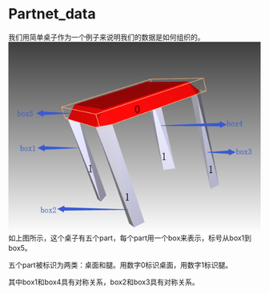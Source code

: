 # Partnet_data
我们用简单桌子作为一个例子来说明我们的数据是如何组织的。
![image](https://github.com/PeppaZhu/Partnet_data/blob/master/pictures/picture1.png)  
如上图所示，这个桌子有五个part，每个part用一个box来表示，标号从box1到box5。
 
五个part被标识为两类：桌面和腿。用数字0标识桌面，用数字1标识腿。

其中box1和box4具有对称关系，box2和box3具有对称关系。
